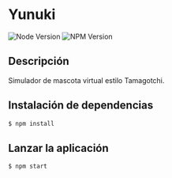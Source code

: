 # Yunuki

![Node Version](https://img.shields.io/badge/Node_version-18.16.0-green)
![NPM Version](https://img.shields.io/badge/NPM_version-9.5.1-red)

## Descripción

Simulador de mascota virtual estilo Tamagotchi. 

## Instalación de dependencias

```bash
$ npm install
```

## Lanzar la aplicación

```bash
$ npm start
```

